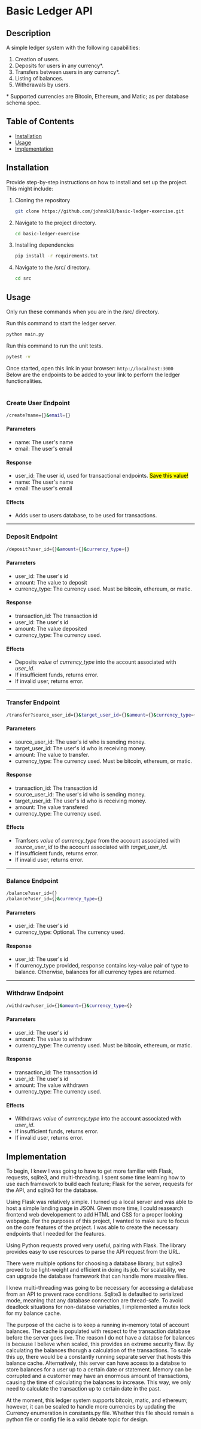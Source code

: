# Basic Ledger API
## Description
A simple ledger system with the following capabilities:

1. Creation of users.
2. Deposits for users in any currency*.
3. Transfers between users in any currency*.
4. Listing of balances.
5. Withdrawals by users.

\* Supported currencies are Bitcoin, Ethereum, and Matic; as per database schema spec.


## Table of Contents
- [Installation](#installation)
- [Usage](#usage)
- [Implementation](#implementation)

## Installation
Provide step-by-step instructions on how to install and set up the project. This might include:
1. Cloning the repository
    ```sh
    git clone https://github.com/johnsk18/basic-ledger-exercise.git
    ```
2. Navigate to the project directory.
    ```sh
    cd basic-ledger-exercise
    ```
3. Installing dependencies
    ```sh
    pip install -r requirements.txt
    ```
3. Navigate to the /src/ directory.
    ```sh
    cd src
    ```

## Usage
Only run these commands when you are in the /src/ directory.

Run this command to start the ledger server.
```sh
python main.py
```
Run this command to run the unit tests.
```sh
pytest -v
```

Once started, open this link in your browser: `http://localhost:3000`  
Below are the endpoints to be added to your link to perform the ledger functionalities.
<br><br>

### Create User Endpoint
```sh
/create?name={}&email={}
```
#### Parameters
- name: The user's name
- email: The user's email
#### Response
- user_id: The user id, used for transactional endpoints. <mark> Save this value!</mark>
- name: The user's name
- email: The user's email
#### Effects
- Adds user to users database, to be used for transactions.
---
### Deposit Endpoint
```sh
/deposit?user_id={}&amount={}&currency_type={}
```
#### Parameters
- user_id: The user's id
- amount: The value to deposit
- currency_type: The currency used. Must be bitcoin, ethereum, or matic.
#### Response
- transaction_id: The transaction id
- user_id: The user's id
- amount: The value deposited
- currency_type: The currency used.
#### Effects
- Deposits *value* of *currency_type* into the account associated with *user_id*.
- If insufficient funds, returns error.
- If invalid user, returns error.
---
### Transfer Endpoint
```sh
/transfer?source_user_id={}&target_user_id={}&amount={}&currency_type={}
```
#### Parameters
- source_user_id: The user's id who is sending money.
- target_user_id: The user's id who is receiving money.
- amount: The value to transfer.
- currency_type: The currency used. Must be bitcoin, ethereum, or matic.
#### Response
- transaction_id: The transaction id
- source_user_id: The user's id who is sending money.
- target_user_id: The user's id who is receiving money.
- amount: The value transfered
- currency_type: The currency used.
#### Effects
- Tranfsers *value* of *currency_type* from the account associated with *source_user_id* to the account associated with *target_user_id*.
- If insufficient funds, returns error.
- If invalid user, returns error.
---
### Balance Endpoint
```sh
/balance?user_id={}
/balance?user_id={}&currency_type={}
```
#### Parameters
- user_id: The user's id
- currency_type: Optional. The currency used.
#### Response
- user_id: The user's id
- If currency_type provided, response contains key-value pair of type to balance. Otherwise, balances for all currency types are returned.
---
### Withdraw Endpoint
```sh
/withdraw?user_id={}&amount={}&currency_type={}
```
#### Parameters
- user_id: The user's id
- amount: The value to withdraw
- currency_type: The currency used. Must be bitcoin, ethereum, or matic.
#### Response
- transaction_id: The transaction id
- user_id: The user's id
- amount: The value withdrawn
- currency_type: The currency used.
#### Effects
- Withdraws *value* of *currency_type* into the account associated with *user_id*.
- If insufficient funds, returns error.
- If invalid user, returns error.

## Implementation
To begin, I knew I was going to have to get more familiar with Flask, requests, sqlite3, and multi-threading. I spent some time learning how to use each framework to build each feature; Flask for the server, requests for the API, and sqlite3 for the database.

Using Flask was relatively simple. I turned up a local server and was able to host a simple landing page in JSON. Given more time, I could reasearch frontend web developement to add HTML and CSS for a proper looking webpage. For the purposes of this project, I wanted to make sure to focus on the core features of the project. I was able to create the necessary endpoints that I needed for the features.

Using Python requests proved very useful, pairing with Flask. The library provides easy to use resources to parse the API request from the URL.

There were multiple options for choosing a database library, but sqlite3 proved to be light-weight and efficient in doing its job. For scalability, we can upgrade the database framework that can handle more massive files.

I knew multi-threading was going to be necessary for accessing a database from an API to prevent race conditions. Sqlite3 is defaulted to serialized mode, meaning that any database connection are thread-safe. To avoid deadlock situations for non-databse variables, I implemented a mutex lock for my balance cache. 

The purpose of the cache is to keep a running in-memory total of account balances. The cache is populated with respect to the transaction database before the server goes live. The reason I do not have a databse for balances is because I believe when scaled, this provides an extreme security flaw. By calculating the balances thorugh a calculation of the transactions. To scale this up, there would be a constantly running separate server that hosts this balance cache. Alternatively, this server can have access to a databse to store balances for a user up to a certain date or statement. Memory can be corrupted and a customer may have an enormous amount of transactions, causing the time of calculating the balances to increase. This way, we only need to calculate the transaction up to certain date in the past.

At the moment, this ledger system supports bitcoin, matic, and ethereum; however, it can be scaled to handle more currencies by updating the Currency enumeration in constants.py file. Whether this file should remain a python file or config file is a valid debate topic for design.
